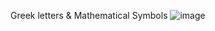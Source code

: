 Greek letters & Mathematical Symbols
![image](https://github.com/user-attachments/assets/6f99519d-6697-4497-a019-76061fe7e40b)
